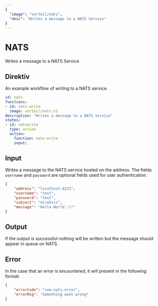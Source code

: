 ```yaml
---
{
  "image": "vorteil/nats",
  "desc": "Writes a message to a NATS Service"
}
---
```


# NATS

Writes a message to a NATS Service

## Direktiv

An example workflow of writing to a NATS service.

```yaml
id: nats
functions:
- id: nats-write
  image: vorteil/nats:v1
description: "Writes a message to a NATS service"
states:
- id: natswrite
  type: action
  action:
    function: nats-write
    input: .
```

## Input

Writes a message to the NATS service hosted on the address. The fields `username` and `password` are optional fields used for user authentication.

```json
{
    "address": "localhost:4222",
    "username": "test",
    "password": "test",
    "subject": "direktiv",
    "message": "Hello World :)!"
}
```


## Output

If the output is successful nothing will be written but the message should appear in queue on NATS.

## Error

In the case that an error is encountered, it will present in the following format:

```json
{
    "errorCode": "com.nats.error",
    "errorMsg": "Something went wrong"
}
```
